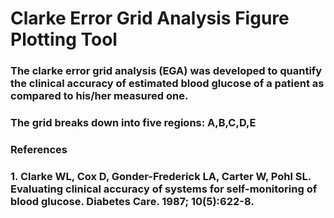 # Clarke Error Grid Analysis Figure Plotting Tool
### The clarke error grid analysis (EGA) was developed to quantify the clinical accuracy of estimated blood glucose of a patient as compared to his/her measured one.
### The grid breaks down into five regions: A,B,C,D,E 
### References
### 1. Clarke WL, Cox D, Gonder-Frederick LA, Carter W, Pohl SL. Evaluating clinical accuracy of systems for self-monitoring of blood glucose. Diabetes Care. 1987; 10(5):622-8.
